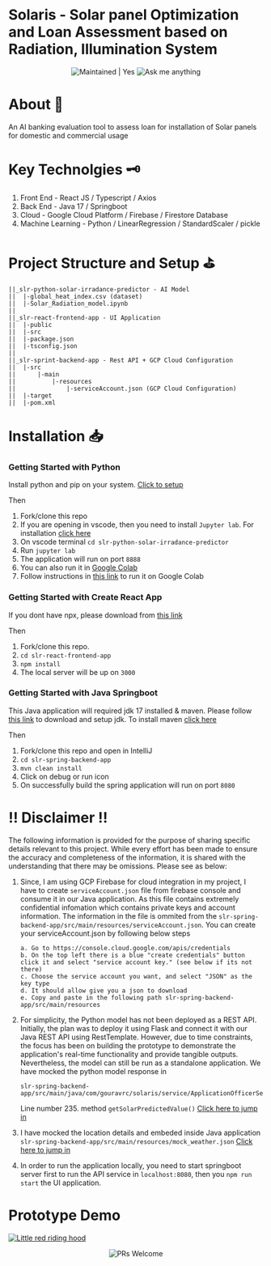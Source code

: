 # Solaris - Solar panel Optimization and Loan Assessment based on Radiation, Illumination System

<p align="center">
<img alt="Maintained | Yes" src="https://img.shields.io/badge/Maintained%3F-yes-green.svg" />
<img alt="Ask me anything" src="https://img.shields.io/badge/Ask%20me-anything-1abc9c.svg" />
</p>

# About 🤷 
An AI banking evaluation tool to assess loan for installation of Solar panels for domestic and commercial usage

#  Key Technolgies 🗝
1. Front End - React JS / Typescript / Axios
2. Back End - Java 17 / Springboot 
3. Cloud - Google Cloud Platform / Firebase / Firestore Database
4. Machine Learning - Python / LinearRegression / StandardScaler / pickle

# Project Structure and Setup ⛳
```
||_slr-python-solar-irradance-predictor - AI Model
||  |-global_heat_index.csv (dataset)
||  |-Solar_Radiation_model.ipynb
||
||_slr-react-frontend-app - UI Application
||  |-public
||  |-src
||  |-package.json
||  |-tsconfig.json
||
||_slr-sprint-backend-app - Rest API + GCP Cloud Configuration
||  |-src
||      |-main
||          |-resources
||              |-serviceAccount.json (GCP Cloud Configuration)
||  |-target
||  |-pom.xml
```
# Installation 📥 

<h3>Getting Started with Python</h3>
Install python and pip on your system. <a href="https://packaging.python.org/en/latest/tutorials/installing-packages">Click to setup</a>

Then
1. Fork/clone this repo
2. If you are opening in vscode, then you need to install `Jupyter lab`. For installation <a href="https://jupyter.org/">click here</a>
3. On vscode terminal ```cd slr-python-solar-irradance-predictor```
4. Run ```jupyter lab```
5. The application will run on port ```8888```
6. You can also run it in [Google Colab](https://colab.research.google.com/)
7. Follow instructions in <a href="https://margaretmz.medium.com/running-jupyter-notebook-with-colab-f4a29a9c7156">this link</a> to run it on Google Colab

<h3>Getting Started with Create React App</h3>
If you dont have npx, please download from <a href="https://medium.com/@maybekatz/introducing-npx-an-npm-package-runner-55f7d4bd282b">this link</a>

Then
1. Fork/clone this repo.
2. ```cd slr-react-frontend-app ```
3. ```npm install```
4.  The local server will be up on ```3000```

<h3>Getting Started with Java Springboot</h3>
This Java application will required jdk 17 installed & maven. Please follow <a href="https://www.oracle.com/in/java/technologies/downloads">this link</a> to download and setup jdk.
To install maven <a href="https://www.javatpoint.com/how-to-install-maven">click here</a>

Then
1. Fork/clone this repo and open in IntelliJ
2. ```cd slr-spring-backend-app ```
3. ```mvn clean install```
4. Click on debug or run icon
5. On successfully build the spring application will run on port ```8080```

# ‼️ Disclaimer ‼️
The following information is provided for the purpose of sharing specific details relevant to this project. While every effort has been made to ensure the accuracy and completeness of the information, it is shared with the understanding that there may be omissions. Please see as below:
1. Since, I am using GCP Firebase for cloud integration in my project, I have to create ```serviceAccount.json``` file from firebase console and consume it in our Java application. As this file contains extremely confidential infomation which contains private keys and account information. The information in the file is ommited from the `slr-spring-backend-app/src/main/resources/serviceAccount.json`. You can create your serviceAccount.json by following below steps
    ```
    a. Go to https://console.cloud.google.com/apis/credentials
    b. On the top left there is a blue "create credentials" button click it and select "service account key." (see below if its not there)
    c. Choose the service account you want, and select "JSON" as the key type
    d. It should allow give you a json to download
    e. Copy and paste in the following path slr-spring-backend-app/src/main/resources
    ```

2. For simplicity, the Python model has not been deployed as a REST API. Initially, the plan was to deploy it using Flask and connect it with our Java REST API using RestTemplate. However, due to time constraints, the focus has been on building the prototype to demonstrate the application's real-time functionality and provide tangible outputs. Nevertheless, the model can still be run as a standalone application. We have mocked the python model response in 

    ```
    slr-spring-backend-app/src/main/java/com/gouravrc/solaris/service/ApplicationOfficerService.java
    ``` 

    Line number 235. method ```getSolarPredictedValue()``` [Click here to jump in](https://github.com/gouravrc/solaris-app/blob/main/slr-spring-backend-app/src/main/java/com/gouravrc/solaris/service/ApplicationOfficerService.java#L235)

3. I have mocked the location details and embeded inside Java application `slr-spring-backend-app/src/main/resources/mock_weather.json` [Click here to jump in](https://github.com/gouravrc/solaris-app/blob/main/slr-spring-backend-app/src/main/resources/mock_weather.json)

4. In order to run the application locally, you need to start springboot server first to run the API service in `localhost:8080`, then you `npm run start` the UI application. 

# Prototype Demo
[![Little red riding hood]([https://i.sstatic.net/XCRlR.png])](https://www.youtube.com/watch?v=iTWEixN87CE)


<p align="center">
<img alt="PRs Welcome" src="https://forthebadge.com/images/badges/built-with-love.svg" />
</p>
